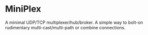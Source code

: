 # MiniPlex
A minimal UDP/TCP multiplexer/hub/broker. A simple way to bolt-on rudimentary multi-cast/multi-path or combine connections.
